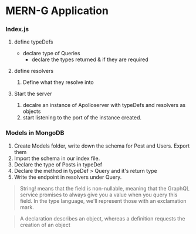 # MERN-G Application

### Index.js
1. define typeDefs 
   - declare type of Queries
     - declare the types returned  & if they are required
2. define resolvers
   1. Define what they resolve into
   
3. Start the server
   1. decalre an instance of Apolloserver with typeDefs and resolvers as objects
   2. start listening to the port of the instance created.
   
### Models in MongoDB

1. Create Models folder, write down the schema for Post and Users. Export them
2. Import the schema in our index file.
3. Declare the type of Posts in typeDef
4. Declare the method in typeDef > Query and it's return type
5. Write the endpoint in resolvers under Query.

> String! means that the field is non-nullable, meaning that the GraphQL service promises to always give you a value when you query this field. In the type language, we'll represent those with an exclamation mark.

> A declaration describes an object, whereas a definition requests the creation of an object